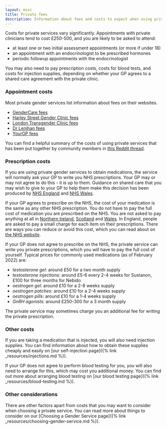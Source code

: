 ```yaml
---
layout: misc
title: Private fees
description: Information about fees and costs to expect when using private gender services
---
```


Costs for private services vary significantly. Appointments with private clinicians tend to cost £250-500, and you are likely to be asked to attend:

- at least one or two initial assessment appointments (or more if under 18)
- an appointment with an endocrinologist to be prescribed hormones
- periodic followup appointments with the endocrinologist

You may also need to pay prescription costs, costs for blood tests, and costs for injection supplies, depending on whether your GP agrees to a shared care agreement with the private clinic.

### Appointment costs

Most private gender services list information about fees on their websites. 

- [GenderCare fees](https://gendercare.co.uk/fees.shtml)
- [Harley Street Gender Clinic fees](https://www.harleystgenderclinic.com/pricing)
- [London Transgender Clinic fees](https://www.thelondontransgenderclinic.uk/price-list/)
- [Dr Lenihan fees](https://www.drpennylenihan.co.uk/services)
- [YourGP fees](https://your-gp.com/gp-services/all-gp-services/gender-clinic/gender-dysphoria-consultation/)

You can find a helpful summary of the costs of using private services that has been put together by community members in [this Reddit thread](https://www.reddit.com/r/transgenderUK/comments/pvxt8b/comparison_of_private_providers_of_hrt_for_adults/).

### Prescription costs

If you are using private gender services to obtain medications, the service will normally ask your GP to write you NHS prescriptions. Your GP may or may not agree to do this - it is up to them. Guidance on shared care that you may wish to give to your GP to help them make this decision has been produced by [NHS England](https://gendergp.com/wp-content/uploads/2018/02/GMC-advice-to-GPs-on-online-specialists.pdf) and [NHS Wales](https://awmsg.nhs.wales/files/guidelines-and-pils/shared-care-prescribing-and-monitoring-guidance-pdf/).

If your GP agrees to prescribe on the NHS, the cost of your medication is the same as any other NHS prescription. You do not have to pay the full cost of medication you are prescribed on the NHS. You are not asked to pay anything at all in [Northern Ireland](https://www.nidirect.gov.uk/articles/prescriptions), [Scotland](https://www.nhsbsa.nhs.uk/help-nhs-prescription-costs) and [Wales](https://www.nhsbsa.nhs.uk/help-nhs-prescription-costs). In England, people are asked to pay a small charge for each item on their prescriptions. There are ways you can reduce or avoid this cost, which you can read about on [the NHS website](https://www.nhsbsa.nhs.uk/help-nhs-prescription-costs).

If your GP does not agree to prescribe on the NHS, the private service can write you private prescriptions, which you will have to pay the full cost of yourself. Typical prices for commonly used medications (as of February 2022) are:

- *testosterone gel*: around £50 for a two month supply
- *testosterone injections*: around £5-6 every 2-4 weeks for Sustanon, £100 for three months for Nebido
- *oestrogen gel*: around £10 for a 2-8 weeks supply
- *oestrogen patches*: around £10 for a 2-4 weeks supply
- *oestrogen pills*: around £10 for a 1-4 weeks supply
- *GnRH agonists*: around £250-300 for a 3 month supply

The private service may sometimes charge you an additional fee for writing the private prescription.

### Other costs

If you are taking a medication that is injected, you will also need injection supplies. You can find information about how to obtain these supplies cheaply and easily on [our self-injection page]({% link _resources/injections.md %}).

If your GP does not agree to perform blood testing for you, you will also need to arrange for this, which may cost you additional money. You can find out more about arranging blood testing on [our blood testing page]({% link _resources/blood-testing.md %}).

### Other considerations

There are other factors apart from costs that you may want to consider when choosing a private service. You can read more about things to consider on our [Choosing a Gender Service page]({% link _resources/choosing-gender-service.md %}).